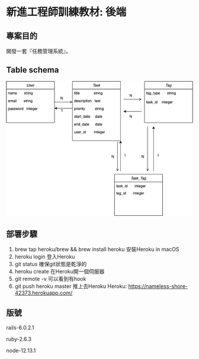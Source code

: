 #  新進工程師訓練教材: 後端

## 專案目的
開發一套『任務管理系統』。


## Table schema
![imgae](https://github.com/miluku1018/task_management/blob/master/task_ma3.draw.png)

## 部署步驟
1. brew tap heroku/brew && brew install heroku 安裝Heroku in macOS
2. heroku login  登入Heroku
3. git status    確保git狀態是乾淨的
4. heroku create 在Heroku開一個伺服器
5. git remote -v 可以看到有hook
6. git push heroku master 推上去Heroku
Heroku: <https://nameless-shore-42373.herokuapp.com/>

## 版號
rails-6.0.2.1

ruby-2.6.3

node-12.13.1

